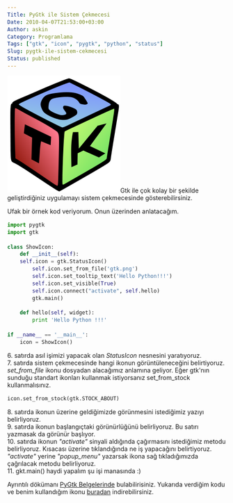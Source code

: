 ```yaml
---
Title: PyGtk ile Sistem Çekmecesi
Date: 2010-04-07T21:53:00+03:00
Author: askin
Category: Programlama
Tags: ["gtk", "icon", "pygtk", "python", "status"]
Slug: pygtk-ile-sistem-cekmecesi
Status: published
---
```


![Gtk](/uploads/2010/04/gtk.png "Gtk")Gtk ile çok kolay bir şekilde geliştirdiğiniz uygulamayı sistem çekmecesinde gösterebilirsiniz.

Ufak bir örnek kod veriyorum. Onun üzerinden anlatacağım.

```python
import pygtk
import gtk

class ShowIcon:
    def __init__(self):
    self.icon = gtk.StatusIcon()
        self.icon.set_from_file('gtk.png')
        self.icon.set_tooltip_text('Hello Python!!!')
        self.icon.set_visible(True)
        self.icon.connect("activate", self.hello)
        gtk.main()

    def hello(self, widget):
        print 'Hello Python !!!'

if __name__ == '__main__':
    icon = ShowIcon()
```

6\. satırda asıl işimizi yapacak olan *StatusIcon* nesnesini yaratıyoruz.  
7. satırda sistem çekmecesinde hangi ikonun görüntüleneceğini belirtiyoruz. *set\_from\_file* ikonu dosyadan alacağımız anlamına geliyor. Eğer gtk'nın sunduğu standart ikonları kullanmak istiyorsanız set\_from\_stock kullanmalısınız.

```python
icon.set_from_stock(gtk.STOCK_ABOUT)
```

8\. satırda ikonun üzerine geldiğimizde görünmesini istediğimiz yazıyı belirliyoruz.  
9. satırda ikonun başlangıçtaki görünürlüğünü belirliyoruz. Bu satırı yazmasak da görünür başlıyor.  
10. satırda ikonun *"activate"* sinyali aldığında çağırmasını istediğimiz metodu belirliyoruz. Kısacası üzerine tıklandığında ne iş yapacağını belirtiyoruz. *"activate"* yerine *"popup\_menu"* yazarsak ikona sağ tıkladığımızda çağrılacak metodu belirliyoruz.  
11. gkt.main() haydi yapalım şu işi manasında :)

Ayrıntılı dökümanı [PyGtk Belgelerinde](http://www.pygtk.org/docs/pygtk/class-gtkstatusicon.html) bulabilirisiniz. Yukarıda verdiğim kodu ve benim kullandığım ikonu [buradan](/uploads/2010/04/python-system-tray.zip) indirebilirsiniz.
